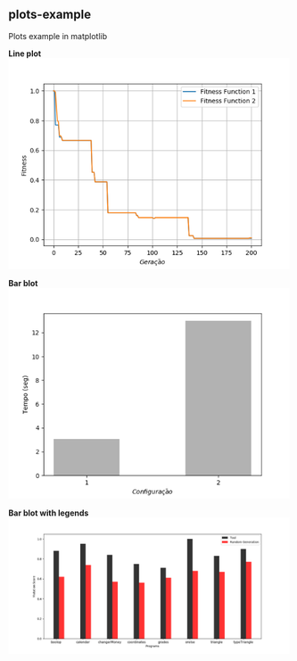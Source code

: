## plots-example
Plots example in matplotlib

**Line plot**
![myimage1](https://github.com/fcarlosmonteiro/plots-example/blob/master/plot.png)

**Bar blot**
![myimage2](https://github.com/fcarlosmonteiro/plots-example/blob/master/time.png)

**Bar blot with legends**
![myimage3](https://github.com/fcarlosmonteiro/plots-example/blob/master/mscore.png)
